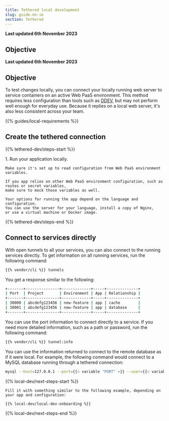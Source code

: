 ```yaml
---
title: Tethered local development
slug: guide.en-ie
section: Tethered
---
```


**Last updated 6th November 2023**



## Objective  

**Last updated 6th November 2023**



## Objective  

To test changes locally, you can connect your locally running web server
to service containers on an active Web PaaS environment.
This method requires less configuration than tools such as [DDEV](./ddev.md),
but may not perform well enough for everyday use.
Because it replies on a local web server, it's also less consistent across your team.

{{% guides/local-requirements %}}

## Create the tethered connection

{{% tethered-dev/steps-start %}}

1\.  Run your application locally.

    Make sure it's set up to read configuration from Web PaaS environment variables.

    If you app relies on other Web PaaS environment configuration, such as routes or secret variables,
    make sure to mock those variables as well.

    Your options for running the app depend on the language and configuration.
    You can use the server for your language, install a copy of Nginx,
    or use a virtual machine or Docker image.

{{% tethered-dev/steps-end %}}

## Connect to services directly

With open tunnels to all your services, you can also connect to the running services directly.
To get information on all running services, run the following command:

```bash
{{% vendor/cli %}} tunnels
```

You get a response similar to the following:

```bash
+-------+---------------+-------------+-----+--------------+
| Port  | Project       | Environment | App | Relationship |
+-------+---------------+-------------+-----+--------------+
| 30000 | abcdefg123456 | new-feature | app | cache        |
| 30001 | abcdefg123456 | new-feature | app | database     |
+-------+---------------+-------------+-----+--------------+
```

You can use the port information to connect directly to a service.
If you need more detailed information, such as a path or password, run the following command:

```bash
{{% vendor/cli %}} tunnel:info
```

You can use the information returned to connect to the remote database as if it were local.
For example, the following command would connect to a MySQL database running through a tethered connection:

```bash
mysql --host=127.0.0.1 --port={{< variable "PORT" >}} --user={{< variable "USERNAME" >}} --password={{< variable "PASSWORD" >}} --database={{< variable "PATH" >}}
```

{{% local-dev/next-steps-start %}}

    Fill it with something similar to the following example, depending on your app and configuration:

```bash {location="init-local.sh"}
{{% local-dev/local-dev-onboarding %}}
```

{{% local-dev/next-steps-end %}}
